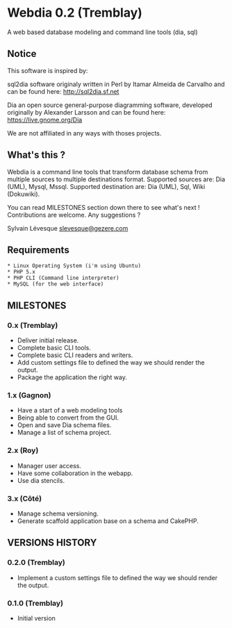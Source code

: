 # Webdia 0.2 (Tremblay)

A web based database modeling and command line tools (dia, sql)

## Notice

This software is inspired by:

sql2dia software originaly written in Perl by Itamar Almeida de Carvalho
and can be found here: http://sql2dia.sf.net

Dia an open source general-purpose diagramming software, developed
originally by Alexander Larsson and can be found here: https://live.gnome.org/Dia

We are not affiliated in any ways with thoses projects.


## What's this ?

Webdia is a command line tools that transform database schema from multiple sources to multiple destinations format. Supported sources are: Dia (UML), Mysql, Mssql. Supported destination are: Dia (UML), Sql, Wiki (Dokuwiki).

You can read MILESTONES section down there to see what's next ! Contributions are welcome. Any suggestions ?

Sylvain Lévesque <slevesque@gezere.com>


## Requirements

    * Linux Operating System (i'm using Ubuntu)
    * PHP 5.x
    * PHP CLI (Command line interpreter)
    * MySQL (for the web interface)


## MILESTONES

### 0.x (Tremblay)

  * Deliver initial release.
  * Complete basic CLI tools.
  * Complete basic CLI readers and writers.
  * Add custom settings file to defined the way we should render the output.
  * Package the application the right way.

### 1.x (Gagnon)

  * Have a start of a web modeling tools
  * Being able to convert from the GUI.
  * Open and save Dia schema files.
  * Manage a list of schema project.

### 2.x (Roy)

  * Manager user access.
  * Have some collaboration in the webapp.
  * Use dia stencils.

### 3.x (Côté)

  * Manage schema versioning.
  * Generate scaffold application base on a schema and CakePHP.


## VERSIONS HISTORY

### 0.2.0 (Tremblay)

* Implement a custom settings file to defined the way we should render the output.

### 0.1.0 (Tremblay)

* Initial version
